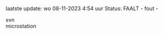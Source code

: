 laatste update: 
wo 08-11-2023  4:54   uur 
Status: FAALT - fout - 
<div class="service R">svn</div><div class="service R">microstation</div>